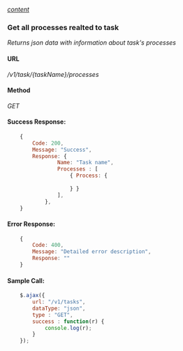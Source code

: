 *[content](../README.md)*
### Get all processes realted to task 
*Returns json data with information about task's processes*
#### URL
*/v1/task/{taskName}/processes*
#### Method
*GET*
#### Success Response:
```javascript
    {
        Code: 200,
        Message: "Success",
        Response: { 
                Name: "Task name", 
                Processes : [ 
                    { Process: {
                        
                    } } 
                ],
            },
    }
```
#### Error Response:
```javascript
    {
        Code: 400,
        Message: "Detailed error description",
        Response: "" 
    }
```
#### Sample Call:
```javascript
    $.ajax({
        url: "/v1/tasks",
        dataType: "json",
        type : "GET",
        success : function(r) {
            console.log(r);
        }
    });
```